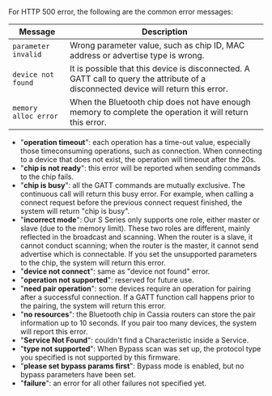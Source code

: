 For HTTP 500 error, the following are the common error messages:

| <div width="300px"></div><div>Message</div>| <div></div> <div>Description</div> | 
| --------------- |------------------|
| `parameter invalid` | Wrong parameter value, such as chip ID, MAC address or advertise type is wrong. |
| `device not found`   | It is possible that this device is disconnected. A GATT call to query the attribute of a disconnected device will return this error. |
| `memory alloc error` | When the Bluetooth chip does not have enough memory to complete the operation it will return this error. |
  * "**operation timeout**": each operation has a time-out value, especially those timeconsuming operations, such as connection. When connecting to a device that does not
exist, the operation will timeout after the 20s.
  * "**chip is not ready**": this error will be reported when sending commands to the chip
fails.
  * "**chip is busy**": all the GATT commands are mutually exclusive. The continuous call will
return this busy error. For example, when calling a connect request before the previous
connect request finished, the system will return "chip is busy".
  * "**incorrect mode**": Our S Series only supports one role, either master or slave (due to the memory limit). These two roles are different, mainly reflected in the broadcast and
scanning. When the router is a slave, it cannot conduct scanning; when the router is
the master, it cannot send advertise which is connectable. If you set the unsupported
parameters to the chip, the system will return this error.
  * "**device not connect**": same as "device not found" error.
  * "**operation not supported**": reserved for future use.
  * "**need pair operation**": some devices require an operation for pairing after a successful
connection. If a GATT function call happens prior to the pairing, the system will return
this error.
  * "**no resources**": the Bluetooth chip in Cassia routers can store the pair information up
to 10 seconds. If you pair too many devices, the system will report this error.
  * "**Service Not Found**": couldn't find a Characteristic inside a Service.
  * "**type not supported**": When Bypass scan was set up, the protocol type you specified is
not supported by this firmware.
  * "**please set bypass params first**": Bypass mode is enabled, but no bypass parameters
have been set.
  * "**failure**": an error for all other failures not specified yet.